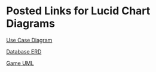 # Posted Links for Lucid Chart Diagrams
[Use Case Diagram](https://www.lucidchart.com/invitations/accept/3f39d631-1656-4df1-baf1-e592aedaa30a)

[Database ERD](https://www.lucidchart.com/invitations/accept/6f8382d0-5dd4-4c91-96e9-880d511ac02c)

[Game UML](https://www.lucidchart.com/invitations/accept/c876ba94-cbaa-4202-8a73-0f0b87af7c53)
